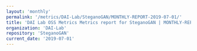 ```yaml
---
layout: 'monthly'
permalink: '/metrics/DAI-Lab/SteganoGAN/MONTHLY-REPORT-2019-07-01/'
title: 'DAI Lab OSS Metrics Metrics report for SteganoGAN | MONTHLY-REPORT-2019-07-01'
organization: 'DAI-Lab'
repository: 'SteganoGAN'
current_date: '2019-07-01'
---
```

